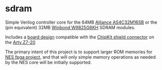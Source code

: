 # sdram

Simple Verilog controller core for the 64MB [Alliance AS4C32M16SB](docs/AS4C32M16SB.pdf) or the (pin equivalent) 32MB [Winbond W9825G6KH](docs/w9825g6kh.pdf) SDRAM modules.

Includes a [board design](board/sdram.pdf) compatible with the [ChipKit shield connector](https://digilent.com/reference/_media/reference/programmable-logic/arty-z7/arty-z7-shield.png) on the [Arty Z7-20](https://digilent.com/reference/programmable-logic/arty-z7/reference-manual)


The primary intent of this project is to support larger ROM memories for [NES fpga project](https://github.com/jpdoane/nesfpga), and that will only simple memory operations as needed by the NES core will be initially supported.

